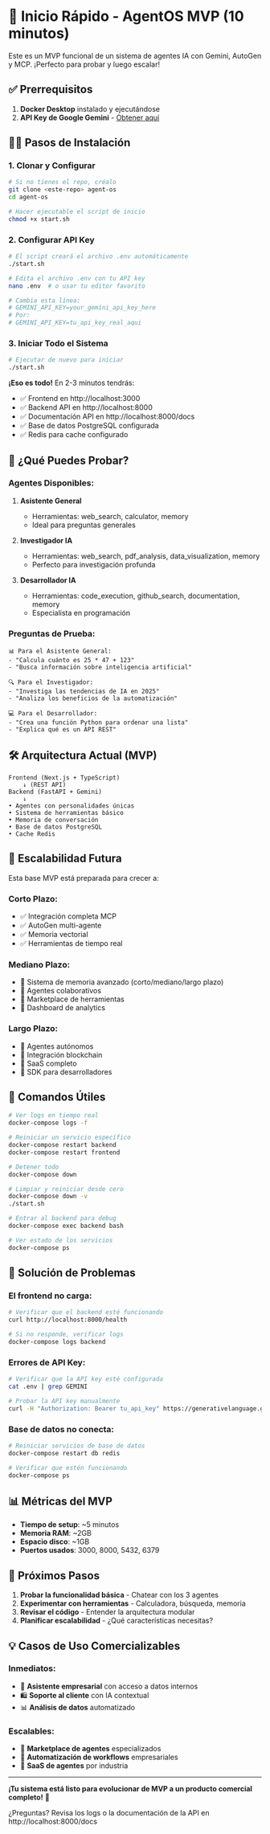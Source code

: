 # 🚀 Inicio Rápido - AgentOS MVP (10 minutos)

Este es un MVP funcional de un sistema de agentes IA con Gemini, AutoGen y MCP. ¡Perfecto para probar y luego escalar!

## ✅ Prerrequisitos

1. **Docker Desktop** instalado y ejecutándose
2. **API Key de Google Gemini** - [Obtener aquí](https://aistudio.google.com/apikey)

## 🏃‍♂️ Pasos de Instalación

### 1. Clonar y Configurar

```bash
# Si no tienes el repo, créalo
git clone <este-repo> agent-os
cd agent-os

# Hacer ejecutable el script de inicio
chmod +x start.sh
```

### 2. Configurar API Key

```bash
# El script creará el archivo .env automáticamente
./start.sh

# Edita el archivo .env con tu API key
nano .env  # o usar tu editor favorito

# Cambia esta línea:
# GEMINI_API_KEY=your_gemini_api_key_here
# Por:
# GEMINI_API_KEY=tu_api_key_real_aqui
```

### 3. Iniciar Todo el Sistema

```bash
# Ejecutar de nuevo para iniciar
./start.sh
```

**¡Eso es todo!** En 2-3 minutos tendrás:

- ✅ Frontend en http://localhost:3000
- ✅ Backend API en http://localhost:8000
- ✅ Documentación API en http://localhost:8000/docs
- ✅ Base de datos PostgreSQL configurada
- ✅ Redis para cache configurado

## 🤖 ¿Qué Puedes Probar?

### Agentes Disponibles:

1. **Asistente General**
   - Herramientas: web_search, calculator, memory
   - Ideal para preguntas generales

2. **Investigador IA**
   - Herramientas: web_search, pdf_analysis, data_visualization, memory
   - Perfecto para investigación profunda

3. **Desarrollador IA**
   - Herramientas: code_execution, github_search, documentation, memory
   - Especialista en programación

### Preguntas de Prueba:

```
📊 Para el Asistente General:
- "Calcula cuánto es 25 * 47 + 123"
- "Busca información sobre inteligencia artificial"

🔍 Para el Investigador:
- "Investiga las tendencias de IA en 2025"
- "Analiza los beneficios de la automatización"

💻 Para el Desarrollador:
- "Crea una función Python para ordenar una lista"
- "Explica qué es un API REST"
```

## 🛠️ Arquitectura Actual (MVP)

```
Frontend (Next.js + TypeScript)
    ↓ (REST API)
Backend (FastAPI + Gemini)
    ↓
• Agentes con personalidades únicas
• Sistema de herramientas básico
• Memoria de conversación
• Base de datos PostgreSQL
• Cache Redis
```

## 🚀 Escalabilidad Futura

Esta base MVP está preparada para crecer a:

### Corto Plazo:
- ✅ Integración completa MCP
- ✅ AutoGen multi-agente
- ✅ Memoria vectorial
- ✅ Herramientas de tiempo real

### Mediano Plazo:
- 🔄 Sistema de memoria avanzado (corto/mediano/largo plazo)
- 🔄 Agentes colaborativos
- 🔄 Marketplace de herramientas
- 🔄 Dashboard de analytics

### Largo Plazo:
- 🔄 Agentes autónomos
- 🔄 Integración blockchain
- 🔄 SaaS completo
- 🔄 SDK para desarrolladores

## 🔧 Comandos Útiles

```bash
# Ver logs en tiempo real
docker-compose logs -f

# Reiniciar un servicio específico
docker-compose restart backend
docker-compose restart frontend

# Detener todo
docker-compose down

# Limpiar y reiniciar desde cero
docker-compose down -v
./start.sh

# Entrar al backend para debug
docker-compose exec backend bash

# Ver estado de los servicios
docker-compose ps
```

## 🐛 Solución de Problemas

### El frontend no carga:
```bash
# Verificar que el backend esté funcionando
curl http://localhost:8000/health

# Si no responde, verificar logs
docker-compose logs backend
```

### Errores de API Key:
```bash
# Verificar que la API key esté configurada
cat .env | grep GEMINI

# Probar la API key manualmente
curl -H "Authorization: Bearer tu_api_key" https://generativelanguage.googleapis.com/v1/models
```

### Base de datos no conecta:
```bash
# Reiniciar servicios de base de datos
docker-compose restart db redis

# Verificar que estén funcionando
docker-compose ps
```

## 📊 Métricas del MVP

- **Tiempo de setup**: ~5 minutos
- **Memoria RAM**: ~2GB
- **Espacio disco**: ~1GB
- **Puertos usados**: 3000, 8000, 5432, 6379

## 🎯 Próximos Pasos

1. **Probar la funcionalidad básica** - Chatear con los 3 agentes
2. **Experimentar con herramientas** - Calculadora, búsqueda, memoria
3. **Revisar el código** - Entender la arquitectura modular
4. **Planificar escalabilidad** - ¿Qué características necesitas?

## 💡 Casos de Uso Comercializables

### Inmediatos:
- 🏢 **Asistente empresarial** con acceso a datos internos
- 🛍️ **Soporte al cliente** con IA contextual
- 📊 **Análisis de datos** automatizado

### Escalables:
- 🤖 **Marketplace de agentes** especializados
- 🔧 **Automatización de workflows** empresariales
- 🎯 **SaaS de agentes** por industria

---

**¡Tu sistema está listo para evolucionar de MVP a un producto comercial completo!** 🚀

¿Preguntas? Revisa los logs o la documentación de la API en http://localhost:8000/docs 
